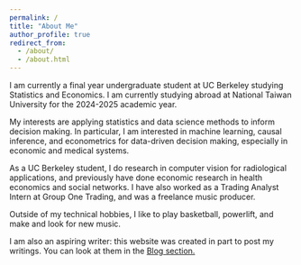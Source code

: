 ```yaml
---
permalink: /
title: "About Me"
author_profile: true
redirect_from: 
  - /about/
  - /about.html
---
```


I am currently a final year undergraduate student at UC Berkeley studying Statistics and Economics. I am currently studying abroad at National Taiwan University for the 2024-2025 academic year.

My interests are applying statistics and data science methods to inform decision making. In particular, I am interested in machine learning, causal inference, and econometrics for data-driven decision making, especially in economic and medical systems. 

As a UC Berkeley student, I do research in computer vision for radiological applications, and previously have done economic research in health economics and social networks. I have also worked as a Trading Analyst Intern at Group One Trading, and was a freelance music producer.

Outside of my technical hobbies, I like to play basketball, powerlift, and make and look for new music. 

I am also an aspiring writer: this website was created in part to post my writings. You can look at them in the [Blog section.](https://dzhang2324.github.io/year-archive/)